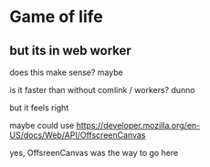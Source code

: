 # Game of life

## but its in web worker

does this make sense?
maybe

is it faster than without comlink / workers?
dunno

but it feels right


maybe could use https://developer.mozilla.org/en-US/docs/Web/API/OffscreenCanvas


yes, OffsreenCanvas was the way to go here